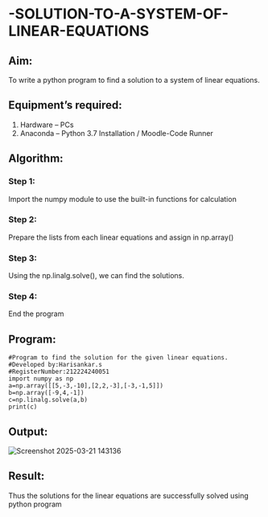 # -SOLUTION-TO-A-SYSTEM-OF-LINEAR-EQUATIONS
## Aim:
To write a python program to find a solution to a system of linear equations.
## Equipment’s required:
1. 	Hardware – PCs
2. 	Anaconda – Python 3.7 Installation / Moodle-Code Runner
## Algorithm:
### Step 1: 
Import the numpy module to use the built-in functions for calculation
### Step 2: 
Prepare the lists from each linear equations and assign in np.array()
### Step 3: 
Using the np.linalg.solve(), we can find the solutions.
### Step 4: 
End the program
## Program:
```
#Program to find the solution for the given linear equations.
#Developed by:Harisankar.s 
#RegisterNumber:212224240051
import numpy as np
a=np.array([[5,-3,-10],[2,2,-3],[-3,-1,5]])
b=np.array([-9,4,-1])
c=np.linalg.solve(a,b)
print(c)
```


## Output:
![Screenshot 2025-03-21 143136](https://github.com/user-attachments/assets/48f09e39-d5b7-4fee-b140-d1255e544c4a)

## Result: 
Thus the solutions for the linear equations are successfully solved using python program


